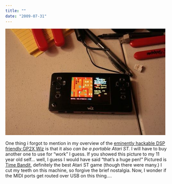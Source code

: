 ```yaml
---
title: ""
date: "2009-07-31"
---
```


![](images/z1rlxt4ycqjqxcue5nl3dglpo1_r1_500.png)

One thing i forgot to mention in my overview of the [eminently hackable DSP friendly GP2X Wiz](http://notes.variogr.am/post/145353397/small-but-powerful-devices-that-run-your-code#wiz) is that it also _can be a portable Atari ST._ I will have to buy another one to use for “work” I guess. If you showed this picture to my 11 year old self… well, I guess I would have said “that’s a huge pen!” Pictured is [Time Bandit](http://www.atarilegend.com/interviews/interview.php?interview_id=4), definitely the best Atari ST game (though there were many.) I cut my teeth on this machine, so forgive the brief nostalgia. Now, I wonder if the MIDI ports get routed over USB on this thing….
